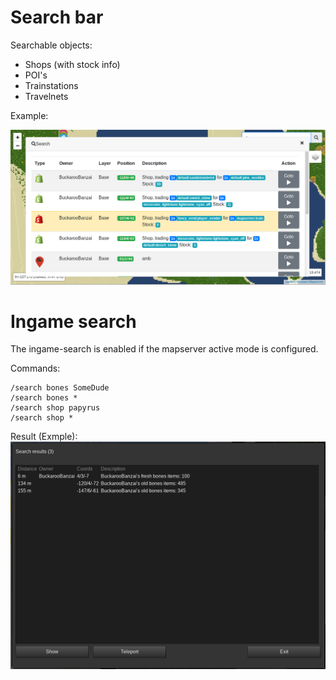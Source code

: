 
# Search bar

Searchable objects:
* Shops (with stock info)
* POI's
* Trainstations
* Travelnets

Example:

<img src="../pics/search.png">


# Ingame search

The ingame-search is enabled if the mapserver active mode is configured.

Commands:

```
/search bones SomeDude
/search bones *
/search shop papyrus
/search shop *
```

Result (Exmple):
<img src="../pics/ingame-search.png">
